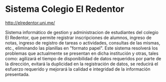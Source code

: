 ﻿Sistema Colegio El Redentor
==============

http://elredentor.uni.me/

Sistema informático  de gestion y administracion de estudiantes del colegio El Redentor,
que permite registrar  inscripciones de alumnos, ingreso de notas, 
ingreso de registro de tareas o actividades, consultas de las mismas, etc., 
eliminando las planillas en "formato papel". 
Este sistema resolverá los problemas que actualmente se presentan en dicha institución y otras,
tales como: agilizará el tiempo de disponibilidad de datos requeridos por parte de la dirección,
evitará la duplicidad en la registración de datos, 
se reducirá el esfuerzo requerido y mejorará la calidad e integridad de la información presentada.
